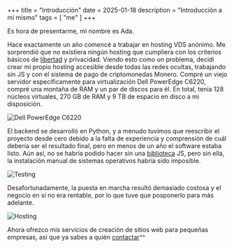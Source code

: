 +++
title = "Introducción"
date = 2025-01-18
description = "Introducción a mí mismo"
tags = [
    "me"
]
+++

Es hora de presentarme, mi nombre es Ada.

Hace exactamente un año comencé a trabajar en hosting VDS anónimo. Me sorprendió que no existiera ningún hosting que cumpliera con los criterios básicos de [libertad](https://www.gnu.org/philosophy/free-sw.es.html) y privacidad. Viendo esto como un problema, decidí crear mi propio hosting accesible desde todas las redes ocultas, trabajando sin JS y con el sistema de pago de criptomonedas Monero. Compré un viejo servidor específicamente para virtualización Dell PowerEdge C6220, compré una montaña de RAM y un par de discos para él. En total, tenía 128 núcleos virtuales, 270 GB de RAM y 9 TB de espacio en disco a mi disposición.

![Dell PowerEdge C6220](/images/server1.webp)

El backend se desarrolló en Python, y a menudo tuvimos que reescribir el proyecto desde cero debido a la falta de experiencia y comprensión de cuál debería ser el resultado final, pero en menos de un año el software estaba listo. Aún así, no se habría podido hacer sin una [biblioteca](https://novnc.com/info.html) JS, pero sin ella, la instalación manual de sistemas operativos habría sido imposible.

![Testing](/images/server2.webp)

Desafortunadamente, la puesta en marcha resultó demasiado costosa y el negocio en sí no era rentable, por lo que tuve que posponerlo para más adelante.

![Hosting](/images/hosting.webp)

Ahora ofrezco mis servicios de creación de sitios web para pequeñas empresas, así que ya sabes a quién [contactar](/contacts)^^

